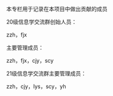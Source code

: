 本专栏用于记录在本项目中做出贡献的成员

20级信息学交流群创始人员：

zzh，fjx

主要管理成员：

zzh，fjx，cjy，scy

21级信息学交流群主要管理成员：

zzh，cjy，lys，scy，yh
